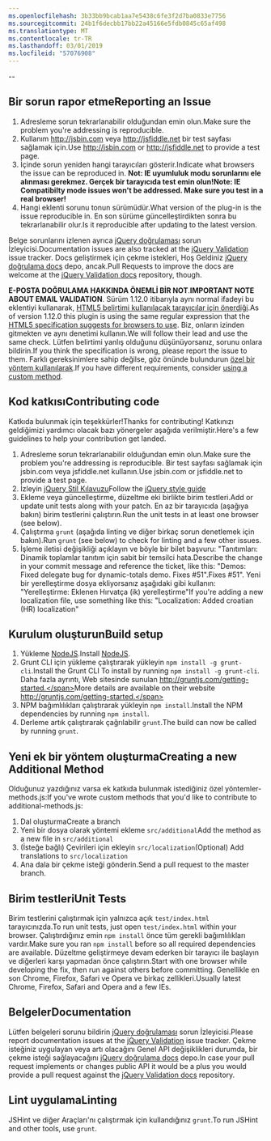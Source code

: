 ```yaml
---
ms.openlocfilehash: 3b33bb9bcab1aa7e5438c6fe3f2d7ba0833e7756
ms.sourcegitcommit: 24b1f6decbb17bb22a45166e5fdb0845c65af498
ms.translationtype: MT
ms.contentlocale: tr-TR
ms.lasthandoff: 03/01/2019
ms.locfileid: "57076908"
---
```

--

## <a name="reporting-an-issue"></a><span data-ttu-id="b4a52-101">Bir sorun rapor etme</span><span class="sxs-lookup"><span data-stu-id="b4a52-101">Reporting an Issue</span></span>

1. <span data-ttu-id="b4a52-102">Adresleme sorun tekrarlanabilir olduğundan emin olun.</span><span class="sxs-lookup"><span data-stu-id="b4a52-102">Make sure the problem you're addressing is reproducible.</span></span>
2. <span data-ttu-id="b4a52-103">Kullanım http://jsbin.com veya http://jsfiddle.net bir test sayfası sağlamak için.</span><span class="sxs-lookup"><span data-stu-id="b4a52-103">Use http://jsbin.com or http://jsfiddle.net to provide a test page.</span></span>
3. <span data-ttu-id="b4a52-104">İçinde sorun yeniden hangi tarayıcıları gösterir.</span><span class="sxs-lookup"><span data-stu-id="b4a52-104">Indicate what browsers the issue can be reproduced in.</span></span> <span data-ttu-id="b4a52-105">**Not: IE uyumluluk modu sorunlarını ele alınması gerekmez. Gerçek bir tarayıcıda test emin olun!**</span><span class="sxs-lookup"><span data-stu-id="b4a52-105">**Note: IE Compatibilty mode issues won't be addressed. Make sure you test in a real browser!**</span></span>
4. <span data-ttu-id="b4a52-106">Hangi eklenti sorunu tonun sürümüdür.</span><span class="sxs-lookup"><span data-stu-id="b4a52-106">What version of the plug-in is the issue reproducible in.</span></span> <span data-ttu-id="b4a52-107">En son sürüme güncelleştirdikten sonra bu tekrarlanabilir olur.</span><span class="sxs-lookup"><span data-stu-id="b4a52-107">Is it reproducible after updating to the latest version.</span></span>

<span data-ttu-id="b4a52-108">Belge sorunlarını izlenen ayrıca [jQuery doğrulaması](https://github.com/jzaefferer/jquery-validation/issues) sorun İzleyicisi.</span><span class="sxs-lookup"><span data-stu-id="b4a52-108">Documentation issues are also tracked at the [jQuery Validation](https://github.com/jzaefferer/jquery-validation/issues) issue tracker.</span></span>
<span data-ttu-id="b4a52-109">Docs geliştirmek için çekme istekleri, Hoş Geldiniz [jQuery doğrulama docs](https://github.com/jzaefferer/validation-content) depo, ancak.</span><span class="sxs-lookup"><span data-stu-id="b4a52-109">Pull Requests to improve the docs are welcome at the [jQuery Validation docs](https://github.com/jzaefferer/validation-content) repository, though.</span></span>

<span data-ttu-id="b4a52-110">**E-POSTA DOĞRULAMA HAKKINDA ÖNEMLİ BİR NOT**.</span><span class="sxs-lookup"><span data-stu-id="b4a52-110">**IMPORTANT NOTE ABOUT EMAIL VALIDATION**.</span></span> <span data-ttu-id="b4a52-111">Sürüm 1.12.0 itibarıyla aynı normal ifadeyi bu eklentiyi kullanarak, [HTML5 belirtimi kullanılacak tarayıcılar için önerdiği](https://html.spec.whatwg.org/multipage/forms.html#valid-e-mail-address).</span><span class="sxs-lookup"><span data-stu-id="b4a52-111">As of version 1.12.0 this plugin is using the same regular expression that the [HTML5 specification suggests for browsers to use](https://html.spec.whatwg.org/multipage/forms.html#valid-e-mail-address).</span></span> <span data-ttu-id="b4a52-112">Biz, onların izinden gitmekten ve aynı denetimi kullanın.</span><span class="sxs-lookup"><span data-stu-id="b4a52-112">We will follow their lead and use the same check.</span></span> <span data-ttu-id="b4a52-113">Lütfen belirtimi yanlış olduğunu düşünüyorsanız, sorunu onlara bildirin.</span><span class="sxs-lookup"><span data-stu-id="b4a52-113">If you think the specification is wrong, please report the issue to them.</span></span> <span data-ttu-id="b4a52-114">Farklı gereksinimlere sahip değilse, göz önünde bulundurun [özel bir yöntem kullanılarak](http://jqueryvalidation.org/jQuery.validator.addMethod/).</span><span class="sxs-lookup"><span data-stu-id="b4a52-114">If you have different requirements, consider [using a custom method](http://jqueryvalidation.org/jQuery.validator.addMethod/).</span></span>

## <a name="contributing-code"></a><span data-ttu-id="b4a52-115">Kod katkısı</span><span class="sxs-lookup"><span data-stu-id="b4a52-115">Contributing code</span></span>

<span data-ttu-id="b4a52-116">Katkıda bulunmak için teşekkürler!</span><span class="sxs-lookup"><span data-stu-id="b4a52-116">Thanks for contributing!</span></span> <span data-ttu-id="b4a52-117">Katkınızı geldiğimizi yardımcı olacak bazı yönergeler aşağıda verilmiştir.</span><span class="sxs-lookup"><span data-stu-id="b4a52-117">Here's a few guidelines to help your contribution get landed.</span></span>

1. <span data-ttu-id="b4a52-118">Adresleme sorun tekrarlanabilir olduğundan emin olun.</span><span class="sxs-lookup"><span data-stu-id="b4a52-118">Make sure the problem you're addressing is reproducible.</span></span> <span data-ttu-id="b4a52-119">Bir test sayfası sağlamak için jsbin.com veya jsfiddle.net kullanın.</span><span class="sxs-lookup"><span data-stu-id="b4a52-119">Use jsbin.com or jsfiddle.net to provide a test page.</span></span>
2. <span data-ttu-id="b4a52-120">İzleyin [jQuery Stil Kılavuzu](http://contribute.jquery.com/style-guides/js)</span><span class="sxs-lookup"><span data-stu-id="b4a52-120">Follow the [jQuery style guide](http://contribute.jquery.com/style-guides/js)</span></span>
3. <span data-ttu-id="b4a52-121">Ekleme veya güncelleştirme, düzeltme eki birlikte birim testleri.</span><span class="sxs-lookup"><span data-stu-id="b4a52-121">Add or update unit tests along with your patch.</span></span> <span data-ttu-id="b4a52-122">En az bir tarayıcıda (aşağıya bakın) birim testlerini çalıştırın.</span><span class="sxs-lookup"><span data-stu-id="b4a52-122">Run the unit tests in at least one browser (see below).</span></span>
4. <span data-ttu-id="b4a52-123">Çalıştırma `grunt` (aşağıda linting ve diğer birkaç sorun denetlemek için bakın).</span><span class="sxs-lookup"><span data-stu-id="b4a52-123">Run `grunt` (see below) to check for linting and a few other issues.</span></span>
5. <span data-ttu-id="b4a52-124">İşleme iletisi değişikliği açıklayın ve böyle bir bilet başvuru: "Tanıtımları: Dinamik toplamlar tanıtım için sabit bir temsilci hata.</span><span class="sxs-lookup"><span data-stu-id="b4a52-124">Describe the change in your commit message and reference the ticket, like this: "Demos: Fixed delegate bug for dynamic-totals demo.</span></span> <span data-ttu-id="b4a52-125">Fixes #51".</span><span class="sxs-lookup"><span data-stu-id="b4a52-125">Fixes #51".</span></span> <span data-ttu-id="b4a52-126">Yeni bir yerelleştirme dosya ekliyorsanız aşağıdaki gibi kullanın: "Yerelleştirme: Eklenen Hırvatça (ik) yerelleştirme"</span><span class="sxs-lookup"><span data-stu-id="b4a52-126">If you're adding a new localization file, use something like this: "Localization: Added croatian (HR) localization"</span></span>

## <a name="build-setup"></a><span data-ttu-id="b4a52-127">Kurulum oluşturun</span><span class="sxs-lookup"><span data-stu-id="b4a52-127">Build setup</span></span>

1. <span data-ttu-id="b4a52-128">Yükleme [NodeJS](http://nodejs.org).</span><span class="sxs-lookup"><span data-stu-id="b4a52-128">Install [NodeJS](http://nodejs.org).</span></span>
2. <span data-ttu-id="b4a52-129">Grunt CLI için yükleme çalıştırarak yükleyin `npm install -g grunt-cli`.</span><span class="sxs-lookup"><span data-stu-id="b4a52-129">Install the Grunt CLI To install by running `npm install -g grunt-cli`.</span></span> <span data-ttu-id="b4a52-130">Daha fazla ayrıntı, Web sitesinde sunulan http://gruntjs.com/getting-started.</span><span class="sxs-lookup"><span data-stu-id="b4a52-130">More details are available on their website http://gruntjs.com/getting-started.</span></span>
3. <span data-ttu-id="b4a52-131">NPM bağımlılıkları çalıştırarak yükleyin `npm install`.</span><span class="sxs-lookup"><span data-stu-id="b4a52-131">Install the NPM dependencies by running `npm install`.</span></span>
4. <span data-ttu-id="b4a52-132">Derleme artık çalıştırarak çağrılabilir `grunt`.</span><span class="sxs-lookup"><span data-stu-id="b4a52-132">The build can now be called by running `grunt`.</span></span>

## <a name="creating-a-new-additional-method"></a><span data-ttu-id="b4a52-133">Yeni ek bir yöntem oluşturma</span><span class="sxs-lookup"><span data-stu-id="b4a52-133">Creating a new Additional Method</span></span>

<span data-ttu-id="b4a52-134">Olduğunuz yazdığınız varsa ek katkıda bulunmak istediğiniz özel yöntemler-methods.js:</span><span class="sxs-lookup"><span data-stu-id="b4a52-134">If you've wrote custom methods that you'd like to contribute to additional-methods.js:</span></span>

1. <span data-ttu-id="b4a52-135">Dal oluşturma</span><span class="sxs-lookup"><span data-stu-id="b4a52-135">Create a branch</span></span>
2. <span data-ttu-id="b4a52-136">Yeni bir dosya olarak yöntemi ekleme `src/additional`</span><span class="sxs-lookup"><span data-stu-id="b4a52-136">Add the method as a new file in `src/additional`</span></span>
3. <span data-ttu-id="b4a52-137">(İsteğe bağlı) Çevirileri için ekleyin `src/localization`</span><span class="sxs-lookup"><span data-stu-id="b4a52-137">(Optional) Add translations to `src/localization`</span></span>
4. <span data-ttu-id="b4a52-138">Ana dala bir çekme isteği gönderin.</span><span class="sxs-lookup"><span data-stu-id="b4a52-138">Send a pull request to the master branch.</span></span>

## <a name="unit-tests"></a><span data-ttu-id="b4a52-139">Birim testleri</span><span class="sxs-lookup"><span data-stu-id="b4a52-139">Unit Tests</span></span>

<span data-ttu-id="b4a52-140">Birim testlerini çalıştırmak için yalnızca açık `test/index.html` tarayıcınızda.</span><span class="sxs-lookup"><span data-stu-id="b4a52-140">To run unit tests, just open `test/index.html` within your browser.</span></span> <span data-ttu-id="b4a52-141">Çalıştırdığınız emin `npm install` önce tüm gerekli bağımlılıkları vardır.</span><span class="sxs-lookup"><span data-stu-id="b4a52-141">Make sure you ran `npm install` before so all required dependencies are available.</span></span>
<span data-ttu-id="b4a52-142">Düzeltme geliştirmeye devam ederken bir tarayıcı ile başlayın ve diğerleri karşı yapmadan önce çalıştırın.</span><span class="sxs-lookup"><span data-stu-id="b4a52-142">Start with one browser while developing the fix, then run against others before committing.</span></span> <span data-ttu-id="b4a52-143">Genellikle en son Chrome, Firefox, Safari ve Opera ve birkaç zellikleri.</span><span class="sxs-lookup"><span data-stu-id="b4a52-143">Usually latest Chrome, Firefox, Safari and Opera and a few IEs.</span></span>

## <a name="documentation"></a><span data-ttu-id="b4a52-144">Belgeler</span><span class="sxs-lookup"><span data-stu-id="b4a52-144">Documentation</span></span>

<span data-ttu-id="b4a52-145">Lütfen belgeleri sorunu bildirin [jQuery doğrulaması](https://github.com/jzaefferer/jquery-validation/issues) sorun İzleyicisi.</span><span class="sxs-lookup"><span data-stu-id="b4a52-145">Please report documentation issues at the [jQuery Validation](https://github.com/jzaefferer/jquery-validation/issues) issue tracker.</span></span>
<span data-ttu-id="b4a52-146">Çekme isteğiniz uygulayan veya artı olacağını Genel API değişiklikleri durumda, bir çekme isteği sağlayacağını [jQuery doğrulama docs](https://github.com/jzaefferer/validation-content) depo.</span><span class="sxs-lookup"><span data-stu-id="b4a52-146">In case your pull request implements or changes public API it would be a plus you would provide a pull request against the [jQuery Validation docs](https://github.com/jzaefferer/validation-content) repository.</span></span>

## <a name="linting"></a><span data-ttu-id="b4a52-147">Lint uygulama</span><span class="sxs-lookup"><span data-stu-id="b4a52-147">Linting</span></span>

<span data-ttu-id="b4a52-148">JSHint ve diğer Araçları'nı çalıştırmak için kullandığınız `grunt`.</span><span class="sxs-lookup"><span data-stu-id="b4a52-148">To run JSHint and other tools, use `grunt`.</span></span>
